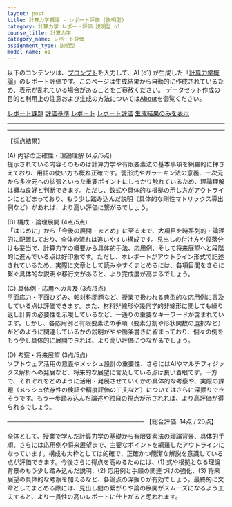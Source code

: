 ```yaml
---
layout: post
title: 計算力学概論 - レポート評価 (説明型)
category: 計算力学 レポート評価 説明型 o1
course_title: 計算力学
category_name: レポート評価
assignment_type: 説明型
model_name: o1
---
```


以下のコンテンツは、[プロンプト](https://github.com/takedatoshiyuki/synthetic_assignments/tree/main/generated/計算力学/o1/prompt_レポート評価-説明型.md)を入力して、AI (o1) が生成した「[計算力学概論](/contents/計算力学/)」のレポート評価です。このページは生成結果から自動的に作成されているため、表示が乱れている場合があることをご容赦ください。
データセット作成の目的と利用上の注意および生成の方法については[About](/About)を御覧ください。

[レポート課題](../レポート課題-説明型)
[評価基準](../評価基準-説明型)
[レポート](../レポート-説明型)
[レポート評価](../レポート評価-説明型)
[生成結果のみを表示](https://github.com/takedatoshiyuki/synthetic_assignments/tree/main/generated/計算力学/o1/レポート評価-説明型.md)
  

***
***
  
【採点結果】

(A) 内容の正確性・理論理解 (4点/5点)  
提示されている内容そのものは計算力学や有限要素法の基本事項を網羅的に押さえており、用語の使い方も概ね正確です。弱形式やガラーキン法の意義、一次元から多次元への拡張といった重要ポイントにしっかり触れているため、理論理解は概ね良好と判断できます。ただし、数式や具体的な根拠の示し方がアウトラインにとどまっており、もう少し踏み込んだ説明（具体的な剛性マトリックス導出例など）があれば、より高い評価に繋がるでしょう。

(B) 構成・論理展開 (4点/5点)  
「はじめに」から「今後の展開・まとめ」に至るまで、大項目を時系列的・論理的に配置しており、全体の流れは追いやすい構成です。見出しの付け方や段落分けも妥当で、計算力学の概要から具体的手法、応用例、そして将来展望へと段階的に進んでいる点は好印象です。ただし、本レポートがアウトライン形式で記述されているため、実際に文章として読みやすくまとめるには、各項目間をさらに繋ぐ具体的な説明や移行文があると、より完成度が高まるでしょう。

(C) 具体例・応用への言及 (3点/5点)  
平面応力・平面ひずみ、軸対称問題など、授業で扱われる典型的な応用例に言及している点は評価できます。また、材料非線形や幾何学的非線形に関しても繰り返し計算の必要性を示唆しているなど、一通りの重要なキーワードが含まれています。しかし、各応用例と有限要素法の手順（要素分割や形状関数の選択など）がどのように関連しているかの説明がやや箇条書きに留まっており、個々の例をもう少し具体的に展開できれば、より高い評価につながるでしょう。

(D) 考察・将来展望 (3点/5点)  
ソフトウェア活用の意義やメッシュ設計の重要性、さらにはAIやマルチフィジックス解析への発展など、将来的な展望に言及している点は良い着眼です。一方で、それぞれをどのように活用・発展させていくかの具体的な考察や、実際の課題（メッシュ依存性の検証や精度評価の工夫など）についてはさらに深掘りできそうです。もう一歩踏み込んだ論述や独自の視点が示されれば、より高評価が得られるでしょう。

────────────────────────────────
【総合評価: 14点 / 20点】

全体として、授業で学んだ計算力学の基礎から有限要素法の理論背景、具体的手順、さらには応用例や将来展望まで、主要なポイントを網羅したアウトラインになっています。構成も大枠としては的確で、正確かつ簡潔な解説を意識している点が評価できます。今後さらに得点を高めるためには、(1) 式や根拠となる理論背景のもう少し踏み込んだ説明、(2) 応用例と手順の関連づけの強化、(3) 将来展望の具体的な考察を加えるなど、各論点の深掘りが有効でしょう。最終的に文章としてまとめる際には、見出し間の繋がりや論の展開がスムーズになるよう工夫すると、より一貫性の高いレポートに仕上がると思われます。
